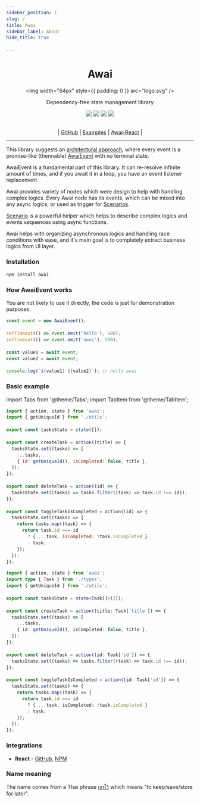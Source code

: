 ```yaml
---
sidebar_position: 1
slug: /
title: Awai
sidebar_label: About
hide_title: true

---
```


<div align="center">
  <h1 align="center">Awai</h1>

  <img width="64px" style={{ padding: 0 }} src="logo.svg" />

  <p style={{ marginTop: '20px' }}>Dependency-free state management library</p>

  <div>
    <img src="https://github.com/yuriyyakym/awai/actions/workflows/tests.yml/badge.svg" />
    <img src="https://img.shields.io/endpoint?url=https://gist.githubusercontent.com/yuriyyakym/ba8810278ef57a8ae9243e3edf9f43b8/raw/coverage-master.json" />
    <img src="https://img.shields.io/badge/Stability-experimental-blue.svg" />
    <img src="https://img.shields.io/badge/License-MIT-blue.svg" />
  </div>

  <br />
  
  <p>| <a href="https://github.com/yuriyyakym/awai">GitHub</a> | <a href="/examples">Examples</a> | <a href="https://github.com/yuriyyakym/awai-react">Awai-React</a> |</p>
</div>

---

This library suggests an [architectural approach](/architecture), where every event is a promise-like (thennable) [AwaiEvent](/awai-event) with no terminal state.

AwaiEvent is a fundamental part of this library. It can re-resolve infinite amount of times, and if you await it in a loop, you have an event listener replacement.

Awai provides variety of nodes which were design to help with handling complex logics.
Every Awai node has its events, which can be mixed into any async logics, or used as trigger for [Scenarios](/scenario).

[Scenario](/scenario) is a powerful helper which helps to describe complex logics and events sequences using async functions.

Awai helps with organizing asynchronous logics and handling race conditions with ease, and it's main goal is to completely extract business logics from UI layer.

### Installation

```bash title="Installation"
npm install awai
```

### How AwaiEvent works

You are not likely to use it directly, the code is just for demonstration purposes.

```ts
const event = new AwaiEvent();

setTimeout(() => event.emit('hello'), 100);
setTimeout(() => event.emit('awai'), 200);

const value1 = await event;
const value2 = await event;

console.log(`${value1} ${value2}`); // hello awai
```

### Basic example

import Tabs from '@theme/Tabs';
import TabItem from '@theme/TabItem';


<Tabs>

<TabItem value="js" label="JavaScript">

```js title="Todo list state management"
import { action, state } from 'awai';
import { getUniqueId } from './utils';

export const tasksState = state([]);

export const createTask = action((title) => {
  tasksState.set((tasks) => [
    ...tasks,
    { id: getUniqueId(), isCompleted: false, title },
  ]);
});

export const deleteTask = action((id) => {
  tasksState.set((tasks) => tasks.filter((task) => task.id !== id));
});

export const toggleTaskIsCompleted = action((id) => {
  tasksState.set((tasks) => {
    return tasks.map((task) => {
      return task.id === id
        ? { ...task, isCompleted: !task.isCompleted }
        : task;
    });
  });
});
```

</TabItem>

<TabItem value="ts" label="TypeScript">

```ts title="Todo list state management"
import { action, state } from 'awai';
import type { Task } from './types';
import { getUniqueId } from './utils';

export const tasksState = state<Task[]>([]);

export const createTask = action((title: Task['title']) => {
  tasksState.set((tasks) => [
    ...tasks,
    { id: getUniqueId(), isCompleted: false, title },
  ]);
});

export const deleteTask = action((id: Task['id']) => {
  tasksState.set((tasks) => tasks.filter((task) => task.id !== id));
});

export const toggleTaskIsCompleted = action((id: Task['id']) => {
  tasksState.set((tasks) => {
    return tasks.map((task) => {
      return task.id === id
        ? { ...task, isCompleted: !task.isCompleted }
        : task;
    });
  });
});
```

</TabItem>

</Tabs>

### Integrations

- **React** - [GitHub](https://github.com/yuriyyakym/awai-react), [NPM](https://www.npmjs.com/package/awai-react)

### Name meaning

The name comes from a Thai phrase [เอาไว้](https://www.thai2english.com/dictionary/1457374.html) which means "to keep/save/store for later".
